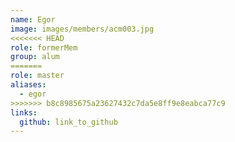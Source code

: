 ```yaml
---
name: Egor 
image: images/members/acm003.jpg 
<<<<<<< HEAD
role: formerMem
group: alum
=======
role: master
aliases:
  - egor
>>>>>>> b8c8985675a23627432c7da5e8ff9e8eabca77c9
links:
  github: link_to_github 
---
```

